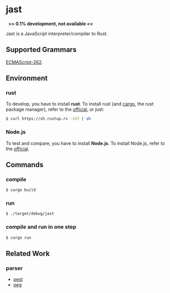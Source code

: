 # jast
 
**>> 0.1% development, not available <<**

Jast is a JavaScript interpreter/compiler to Rust.

## Supported Grammars

[ECMAScript-262](https://www.ecma-international.org/ecma-262/8.0/index.html).

## Environment

### rust

To develop, you have to install **rust**. To install rust (and [cargo](https://doc.rust-lang.org/cargo/index.html), the rust package manager), refer to the [official](https://doc.rust-lang.org/book/second-edition/ch01-01-installation.html), or just:

```bash
$ curl https://sh.rustup.rs -sSf | sh
```

### Node.js

To test and compare, you have to install **Node.js**. To install Node.js, refer to the [official](https://nodejs.org/zh-cn/download/).

## Commands

### compile

```bash
$ cargo build
```

### run

```bash
$ ./target/debug/jast
```

### compile and run in one step

```bash
$ cargo run
```

## Related Work

### parser

* [pest](https://crates.io/crates/pest)
* [peg](https://crates.io/crates/peg)

